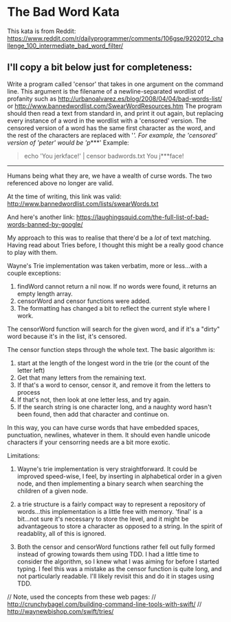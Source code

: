 The Bad Word Kata
=================

This kata is from Reddit:
https://www.reddit.com/r/dailyprogrammer/comments/106gse/9202012_challenge_100_intermediate_bad_word_filter/

I'll copy a bit below just for completeness:
----------------------------------
Write a program called 'censor' that takes in one argument on the command line. This argument is the filename of a newline-separated wordlist of profanity such as
http://urbanoalvarez.es/blog/2008/04/04/bad-words-list/ or
http://www.bannedwordlist.com/SwearWordResources.htm
The program should then read a text from standard in, and print it out again, but replacing every instance of a word in the wordlist with a 'censored' version. The censored version of a word has the same first character as the word, and the rest of the characters are replaced with '*'.
For example, the 'censored' version of 'peter' would be 'p****'
Example:
>echo 'You jerkface!' | censor badwords.txt
You j***face!
----------------------------------

Humans being what they are, we have a wealth of curse words.  The two referenced above no longer are valid.

At the time of writing, this link was valid:
http://www.bannedwordlist.com/lists/swearWords.txt

And here's another link:
https://laughingsquid.com/the-full-list-of-bad-words-banned-by-google/


My approach to this was to realise that there'd be a *lot* of text matching.  Having read about Tries before, I thought this might be a really good chance to play with them.

Wayne's Trie implementation was taken verbatim, more or less...with a couple exceptions:

1. findWord cannot return a nil now.  If no words were found, it returns an empty length array.
2. censorWord and censor functions were added.
3. The formatting has changed a bit to reflect the current style where I work.

The censorWord function will search for the given word, and if it's a "dirty" word because it's in the list, it's censored.

The censor function steps through the whole text.
The basic algorithm is:

1. start at the length of the longest word in the trie (or the count of the letter left)
2. Get that many letters from the remaining text.
3. If that's a word to censor, censor it, and remove it from the letters to process
4. If that's not, then look at one letter less, and try again.
5. If the search string is one character long, and a naughty word hasn't been found,
    then add that character and continue on.

In this way, you can have curse words that have embedded spaces, punctuation, newlines, whatever in them.  It should even handle unicode characters if your censorring needs are a bit more exotic.

Limitations:

1. Wayne's trie implementation is very straightforward.  It could be improved speed-wise, I feel, by inserting in alphabetical order in a given node, and then implementing a binary search when searching the children of a given node.

2. a trie structure is a fairly compact way to represent a repository of words...this implementation is a little free with memory. 'final' is a bit...not sure it's necessary to store the level, and it might be advantageous to store a character as opposed to a string.  In the spirit of readablity, all of this is ignored.

3. Both the censor and censorWord functions rather fell out fully formed instead of growing towards them using TDD. I had a little time to consider the algorithm, so I knew what I was aiming for before I started typing. I feel this was a mistake as the censor function is quite long, and not particularly readable.  I'll likely revisit this and do it in stages using TDD.

// Note, used the concepts from these web pages:
// http://crunchybagel.com/building-command-line-tools-with-swift/
// http://waynewbishop.com/swift/tries/
